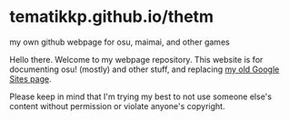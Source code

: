 # tematikkp.github.io/thetm
my own github webpage for osu, maimai, and other games

Hello there. Welcome to my webpage repository. This website is for documenting osu! (mostly) and other stuff, and replacing [my old Google Sites page](https://sites.google.com/view/thetmosu).

Please keep in mind that I'm trying my best to not use someone else's content without permission or violate anyone's copyright.
